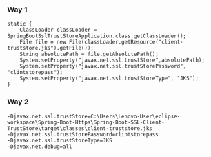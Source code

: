 ### Way 1
 
	static {
		ClassLoader classLoader = SpringBootSslTrustStoreApplication.class.getClassLoader();
		File file = new File(classLoader.getResource("client-truststore.jks").getFile());
		String absolutePath = file.getAbsolutePath();
		System.setProperty("javax.net.ssl.trustStore",absolutePath);
		System.setProperty("javax.net.ssl.trustStorePassword", "clintstorepass");
		System.setProperty("javax.net.ssl.trustStoreType", "JKS");
	}
	
### Way 2

	-Djavax.net.ssl.trustStore=C:\Users\Lenovo-User\eclipse-workspace\Spring-Boot-Https\Spring-Boot-SSL-Client-TrustStore\target\classes\client-truststore.jks
	-Djavax.net.ssl.trustStorePassword=clintstorepass
	-Djavax.net.ssl.trustStoreType=JKS
	-Djavax.net.debug=all